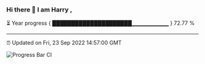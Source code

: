 ### Hi there 👋 I am Harry , 

⏳ Year progress { █████████████████████▁▁▁▁▁▁▁▁▁ } 72.77 %

---

⏰ Updated on Fri, 23 Sep 2022 14:57:00 GMT

![Progress Bar CI](https://github.com/duykhang68/duykhang68/workflows/Progress%20Bar%20CI/badge.svg)
